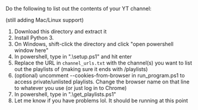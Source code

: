 Do the following to list out the contents of your YT channel:

(still adding Mac/Linux support)

1. Download this directory and extract it
2. Install Python 3.
3. On Windows, shift-click the directory and click "open powershell window here"
4. In powershell, type in ".\setup.ps1" and hit enter
5. Replace the URL in `channel_urls.txt` with the channel(s) you want to list out the playlists of (making sure it ends with /playlists)
6. (optional) uncomment --cookies-from-browser in run_program.ps1 to access private/unlisted playlists. Change the browser name on that line to whatever you use (or just log in to Chrome)
7. In powershell, type in ".\get_playlists.ps1"
8. Let me know if you have problems lol. It should be running at this point
